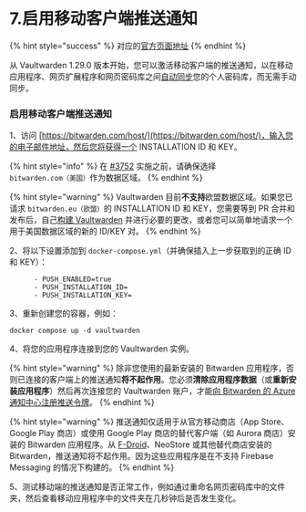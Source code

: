 # 7.启用移动客户端推送通知

{% hint style="success" %}
对应的[官方页面地址](https://github.com/dani-garcia/vaultwarden/wiki/Enabling-Mobile-Client-push-notification)
{% endhint %}

从 Vaultwarden 1.29.0 版本开始，您可以激活移动客户端的推送通知，以在移动应用程序、网页扩展程序和网页密码库之间[自动同步](https://help.ppgg.in/password-manager/vault-administration/syncing-your-vault#automatic-sync)您的个人密码库，而无需手动同步。

### 启用移动客户端推送通知 <a href="#enable-mobile-client-push-notification" id="enable-mobile-client-push-notification"></a>

1、访问 [https://bitwarden.com/host/](https://bitwarden.com/host/)，输入您的电子邮件地址，然后您将获得一个 INSTALLATION ID 和 KEY。

{% hint style="info" %}
在 [#3752](https://github.com/dani-garcia/vaultwarden/pull/3752) 实施之前，请确保选择 `bitwarden.com（美国）`作为数据区域。
{% endhint %}

{% hint style="warning" %}
&#x20;Vaultwarden 目前**不支持**欧盟数据区域。如果您已请求 `bitwarden.eu（欧盟）`的 INSTALLATION ID 和 KEY，您需要等到 PR 合并和发布后，自己[构建 Vaultwarden](../deployment/building-your-own-docker-image.md) 并进行必要的更改，或者您可以简单地请求一个用于美国数据区域的新的 ID/KEY 对。
{% endhint %}

2、将以下设置添加到 `docker-compose.yml`（并确保插入上一步获取到的正确 ID 和 KEY）：

```
      - PUSH_ENABLED=true
      - PUSH_INSTALLATION_ID=
      - PUSH_INSTALLATION_KEY=
```

3、重新创建您的容器，例如：

```
docker compose up -d vaultwarden
```

4、将您的应用程序连接到您的 Vaultwarden 实例。

{% hint style="warning" %}
除非您使用的最新安装的 Bitwarden 应用程序，否则已连接的客户端上的推送通知**将不起作用**。您必须**清除应用程序数据**（或**重新安装应用程序**）然后再次连接您的 Vaultwarden 账户，才能[向 Bitwarden 的 Azure 通知中心注册推送令牌](https://contributing.bitwarden.com/architecture/deep-dives/push-notifications/mobile/#self-hosted-implementation)。
{% endhint %}

{% hint style="warning" %}
推送通知仅适用于从官方移动商店（App Store、Google Play 商店）或使用 Google Play 商店的替代客户端（如 Aurora 商店）安装的 Bitwarden 应用程序。从 [F-Droid](https://mobileapp.bitwarden.com/fdroid/)、NeoStore 或其他替代商店安装的 Bitwarden，推送通知将不起作用。因为这些应用程序是在不支持 Firebase Messaging 的情况下构建的。
{% endhint %}

5、测试移动端的推送通知是否正常工作，例如通过重命名网页密码库中的文件夹，然后查看移动应用程序中的文件夹在几秒钟后是否发生变化。
